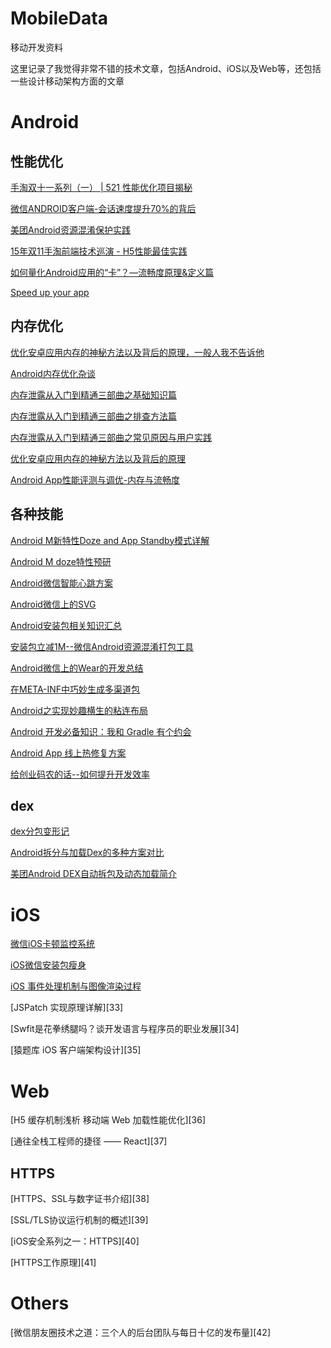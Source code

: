 # MobileData
移动开发资料

这里记录了我觉得非常不错的技术文章，包括Android、iOS以及Web等，还包括一些设计移动架构方面的文章

# Android

## 性能优化
[手淘双十一系列（一） | 521 性能优化项目揭秘][2]

[微信ANDROID客户端-会话速度提升70%的背后][3]

[美团Android资源混淆保护实践][4]

[15年双11手淘前端技术巡演 - H5性能最佳实践][5]

[如何量化Android应用的“卡”？—流畅度原理&定义篇][6]

[Speed up your app][7]


## 内存优化
[优化安卓应用内存的神秘方法以及背后的原理，一般人我不告诉他][8]

[Android内存优化杂谈][9]

[内存泄露从入门到精通三部曲之基础知识篇][10]

[内存泄露从入门到精通三部曲之排查方法篇][11]

[内存泄露从入门到精通三部曲之常见原因与用户实践][12]

[优化安卓应用内存的神秘方法以及背后的原理][13]

[Android App性能评测与调优-内存与流畅度][14]

## 各种技能
[Android M新特性Doze and App Standby模式详解][15]

[Android M doze特性预研][16]

[Android微信智能心跳方案][17]

[Android微信上的SVG][18]

[Android安装包相关知识汇总][19]

[安装包立减1M--微信Android资源混淆打包工具][20]

[Android微信上的Wear的开发总结][21]

[在META-INF中巧妙生成多渠道包][22]

[Android之实现妙趣横生的粘连布局][23]

[Android 开发必备知识：我和 Gradle 有个约会][24]

[Android App 线上热修复方案][25]

[给创业码农的话--如何提升开发效率][26]

## dex
[dex分包变形记][27]

[Android拆分与加载Dex的多种方案对比][28]

[美团Android DEX自动拆包及动态加载简介][29]


# iOS
[微信iOS卡顿监控系统][30]

[iOS微信安装包瘦身][31]

[iOS 事件处理机制与图像渲染过程][32]

[JSPatch 实现原理详解][33]

[Swfit是花拳绣腿吗？谈开发语言与程序员的职业发展][34]

[猿题库 iOS 客户端架构设计][35]

# Web
[H5 缓存机制浅析 移动端 Web 加载性能优化][36]

[通往全栈工程师的捷径 —— React][37]

## HTTPS
[HTTPS、SSL与数字证书介绍][38]

[SSL/TLS协议运行机制的概述][39]

[iOS安全系列之一：HTTPS][40]

[HTTPS工作原理][41]


# Others
[微信朋友圈技术之道：三个人的后台团队与每日十亿的发布量][42]


  [1]: http://bxbxbai.github.io/2015/09/29/why-a-team-should-write-a-blog/#%E5%9B%BD%E5%86%85%E5%A4%96%E7%9A%84%E6%8A%80%E6%9C%AF%E5%8D%9A%E5%AE%A2
  [2]: http://mp.weixin.qq.com/s?__biz=MzAxNDEwNjk5OQ==&mid=400742125&idx=1&sn=5e29f5a1b87933a0916d8bd20b60fc29&scene=1&srcid=1210i89Yc5tQxQIzmzgi1ueR&key=ac89cba618d2d97635d5d6a5f0b44820373f25549c6834d3756cb3a946967119b41aaebee25bff630f70d9b2e4f00b38&ascene=0&uin=MTgzODQwMzIw&devicetype=iMac%20MacBookPro12,1%20OSX%20OSX%2010.11.2%20build%2815C50%29&version=11020201&pass_ticket=jlfW/%2bH53LBN3fmyiO8ooDFqBsyEzApBEnLbRPa0Ays=
  [3]: https://mp.weixin.qq.com/s?__biz=MzAwNDY1ODY2OQ==&mid=207548094&idx=1&sn=1a277620bc28349368b68ed98fbefebe&scene=1&srcid=1210DFbueej5ozLfEwamCHK2&key=ac89cba618d2d9763cd6ecd6e8642efa33ae1d77ce0c946e74ba294da6fe1a238001ffaf433fe5b042f57df02de27ef2&ascene=0&uin=MTgzODQwMzIw&devicetype=iMac%20MacBookPro12,1%20OSX%20OSX%2010.11.2%20build%2815C50%29&version=11020201&pass_ticket=jlfW/%2bH53LBN3fmyiO8ooDFqBsyEzApBEnLbRPa0Ays=
  [4]: http://tech.meituan.com/mt-android-resource-obfuscation.html
  [5]: https://github.com/amfe/article/issues/21
  [6]: http://bugly.qq.com/blog/?p=166
  [7]: http://blog.udinic.com/2015/09/15/speed-up-your-app
  [8]: http://mp.weixin.qq.com/s?__biz=MzA3NTYzODYzMg==&mid=212495002&idx=1&sn=711b7c4ea863e77972f6b1be943a4133&scene=1&srcid=1217cEmbhcyv8TZZ8pquwwLN&key=ac89cba618d2d976be7f4f1ba7f6ec4bfc1bd6306d26e7035ea711b978c25ede963800a52003dedbd9e6398c0aee3961&ascene=0&uin=MTgzODQwMzIw&devicetype=iMac%20MacBookPro12,1%20OSX%20OSX%2010.11.2%20build%2815C50%29&version=11020201&pass_ticket=BdS0qvrt0qzsfG07jyxpdexmX6SHn%2bvS1Vqg3NHbRnU=
  [9]: https://mp.weixin.qq.com/s?__biz=MzAwNDY1ODY2OQ==&mid=400656149&idx=1&sn=122b4f4965fafebf78ec0b4fce2ef62a&scene=0&key=ac89cba618d2d976c193c23ee1a68af9c3f96a8027a5b1e1690e12f7b51d5de6fc3ab6a7acf624b9654dda484ebd74b0&ascene=0&uin=MTgzODQwMzIw&devicetype=iMac%20MacBookPro12,1%20OSX%20OSX%2010.11.2%20build%2815C50%29&version=11020201&pass_ticket=HOP0vPcyp4LdnRxQaZ2f/oUWWW5A%2bZSegRiHAddj/EE=
  [10]: http://mp.weixin.qq.com/s?__biz=MzA3NTYzODYzMg==&mid=400674207&idx=1&sn=a9580ca0dffc62a6d7dbb8fd3d7a2ef1&scene=1&srcid=1217BQbbUyktpWfCu5NT2YNe&key=ac89cba618d2d97672f0c454128c2cebf3250690f655c936142ffb6742cfaf707d977816979a9e987f945035d253529d&ascene=0&uin=MTgzODQwMzIw&devicetype=iMac%20MacBookPro12,1%20OSX%20OSX%2010.11.2%20build%2815C50%29&version=11020201&pass_ticket=BdS0qvrt0qzsfG07jyxpdexmX6SHn%2bvS1Vqg3NHbRnU=
  [11]: http://mp.weixin.qq.com/s?__biz=MzA3NTYzODYzMg==&mid=400891536&idx=1&sn=0b6c629b0abe4a359d6552cd244c0c0c&scene=1&srcid=1217NIfIcedKrnCgwaA1799n&key=ac89cba618d2d9769eeb8210ec6d18d79b61255e8075dbfea662fbc9ab8170b923eca16d96af0081950a76d99bcffe22&ascene=0&uin=MTgzODQwMzIw&devicetype=iMac%20MacBookPro12,1%20OSX%20OSX%2010.11.2%20build%2815C50%29&version=11020201&pass_ticket=BdS0qvrt0qzsfG07jyxpdexmX6SHn%2bvS1Vqg3NHbRnU=
  [12]: http://mp.weixin.qq.com/s?__biz=MzA3NTYzODYzMg==&mid=401107957&idx=2&sn=4b95bcfedd762b987ec57f60f80b1f94&scene=1&srcid=1217p4e9z1hvL6w84kovBdaf&key=ac89cba618d2d976c92caf601cf946aec06eceec5a0b2555e277f8ea183b634688b72dae995f10adfdd7a6f6013ca243&ascene=0&uin=MTgzODQwMzIw&devicetype=iMac%20MacBookPro12,1%20OSX%20OSX%2010.11.2%20build%2815C50%29&version=11020201&pass_ticket=BdS0qvrt0qzsfG07jyxpdexmX6SHn%2bvS1Vqg3NHbRnU=
  [13]: http://bugly.qq.com/blog/?p=621
  [14]: http://bugly.qq.com/blog/?p=249
  [15]: http://mp.weixin.qq.com/s?__biz=MzI1MTA1MzM2Nw==&mid=400185947&idx=1&sn=a591b76d2c9a085791fd4f12a5b31738&scene=1&srcid=1210XM1wc1We65HXymUcjgw3&key=ac89cba618d2d976c849660b0eed43382e1e17612bc080445e65ce3ffa34f6a7818ed58057072081ebd7950e5fe64c91&ascene=0&uin=MTgzODQwMzIw&devicetype=iMac%20MacBookPro12,1%20OSX%20OSX%2010.11.2%20build%2815C50%29&version=11020201&pass_ticket=jlfW/%2bH53LBN3fmyiO8ooDFqBsyEzApBEnLbRPa0Ays=
  [16]: https://mp.weixin.qq.com/s?__biz=MzAwNDY1ODY2OQ==&mid=207084007&idx=1&sn=f0d82cfee47b87fcec4f1f55989553e5&scene=1&srcid=12100EPWifwEy4rU29YT7FIA&key=ac89cba618d2d976c81e40fcba19cf96f7bacd6d351a905b9f1c69fc2c0233751fd362b8b83d5a1fa3eeba4df04b0501&ascene=0&uin=MTgzODQwMzIw&devicetype=iMac%20MacBookPro12,1%20OSX%20OSX%2010.11.2%20build%2815C50%29&version=11020201&pass_ticket=jlfW/%2bH53LBN3fmyiO8ooDFqBsyEzApBEnLbRPa0Ays=
  [17]: https://mp.weixin.qq.com/s?__biz=MzAwNDY1ODY2OQ==&mid=207243549&idx=1&sn=4ebe4beb8123f1b5ab58810ac8bc5994&scene=1&srcid=1210C8f19rmkaj6JSWNFAB55&key=ac89cba618d2d976f0158906a4469a40b506ec245f0bba07658136eb6acf9b91f19c3bffd1619753e91850e7c928b228&ascene=0&uin=MTgzODQwMzIw&devicetype=iMac%20MacBookPro12,1%20OSX%20OSX%2010.11.2%20build%2815C50%29&version=11020201&pass_ticket=jlfW/%2bH53LBN3fmyiO8ooDFqBsyEzApBEnLbRPa0Ays=
  [18]: https://mp.weixin.qq.com/s?__biz=MzAwNDY1ODY2OQ==&mid=207863967&idx=1&sn=3d7b07d528f38e9f812e8df7df1e3322&scene=1&srcid=12107i2e2ed4buuXJZoTRe24&key=ac89cba618d2d97621e375bd7bfab6398e3271431d705c1cd2e8fa5df9ab482d13616435affbf3f662ef398abfd5d144&ascene=0&uin=MTgzODQwMzIw&devicetype=iMac%20MacBookPro12,1%20OSX%20OSX%2010.11.2%20build%2815C50%29&version=11020201&pass_ticket=jlfW/%2bH53LBN3fmyiO8ooDFqBsyEzApBEnLbRPa0Ays=
  [19]: https://mp.weixin.qq.com/s?__biz=MzAwNDY1ODY2OQ==&mid=208008519&idx=1&sn=278b7793699a654b51588319b15b3013&scene=1&srcid=1210Y8RGhxYRlrm0cfNVrLpU&key=ac89cba618d2d976ff543a81aa1679244c4d8139db38bb7553e425f28c38e56af6c36f98afb3317cdd68d9c358c37ff6&ascene=0&uin=MTgzODQwMzIw&devicetype=iMac%20MacBookPro12,1%20OSX%20OSX%2010.11.2%20build%2815C50%29&version=11020201&pass_ticket=jlfW/%2bH53LBN3fmyiO8ooDFqBsyEzApBEnLbRPa0Ays=
  [20]: https://mp.weixin.qq.com/s?__biz=MzAwNDY1ODY2OQ==&mid=208135658&idx=1&sn=ac9bd6b4927e9e82f9fa14e396183a8f&scene=1&srcid=1210MUHH3Iq7hk5LAphrzlkk&key=ac89cba618d2d976e10722b0fc667d753e70f4dbe13c52087d6b41746c81ad9ebbc64610b73b1ea92547b56a130e621f&ascene=0&uin=MTgzODQwMzIw&devicetype=iMac%20MacBookPro12,1%20OSX%20OSX%2010.11.2%20build%2815C50%29&version=11020201&pass_ticket=jlfW/%2bH53LBN3fmyiO8ooDFqBsyEzApBEnLbRPa0Ays=
  [21]: https://mp.weixin.qq.com/s?__biz=MzAwNDY1ODY2OQ==&mid=400334644&idx=1&sn=4c62ccd510146b783735206d952e253b&scene=1&srcid=1210UCcuFehQwUBoImuyxoM2&key=ac89cba618d2d976e52875aea80348ea50082040c83c0b3c084df90f1cfd0cf4d1892e475f08b3ee23a0aa308f1e134c&ascene=0&uin=MTgzODQwMzIw&devicetype=iMac%20MacBookPro12,1%20OSX%20OSX%2010.11.2%20build%2815C50%29&version=11020201&pass_ticket=jlfW/%2bH53LBN3fmyiO8ooDFqBsyEzApBEnLbRPa0Ays=
  [22]: http://tech.meituan.com/mt-apk-packaging.html
  [23]: http://mp.weixin.qq.com/s?__biz=MzA3NTYzODYzMg==&mid=213436961&idx=1&sn=6d80f64b07b25cdf0504e3eb56a5ce62&scene=1&srcid=1217shVf5sFtqmHqZWDoIYAS&key=ac89cba618d2d9766409e36dc409950bb1e4225dca3d4a53dce7afc4f48f10e42e65997a9e6e0164bb21a01d4adbbf17&ascene=0&uin=MTgzODQwMzIw&devicetype=iMac%20MacBookPro12,1%20OSX%20OSX%2010.11.2%20build%2815C50%29&version=11020201&pass_ticket=BdS0qvrt0qzsfG07jyxpdexmX6SHn%2bvS1Vqg3NHbRnU=
  [24]: http://mp.weixin.qq.com/s?__biz=MzA3NTYzODYzMg==&mid=401572523&idx=1&sn=19504d41b81f82a5388ae4f95072aea5&scene=1&srcid=1217ibSZnv6voAMt9lKPmjdj&key=ac89cba618d2d97667fdc0e4e34352b3348f42b9747bae33dd1d940179c01611854c8b846b7b5c8be1d242890d567ba2&ascene=0&uin=MTgzODQwMzIw&devicetype=iMac%20MacBookPro12,1%20OSX%20OSX%2010.11.2%20build%2815C50%29&version=11020201&pass_ticket=BdS0qvrt0qzsfG07jyxpdexmX6SHn%2bvS1Vqg3NHbRnU=
  [25]: http://mp.weixin.qq.com/s?__biz=MzA3Mjk1MjA4Nw==&mid=400390453&idx=1&sn=ad5e93193f46ba1bdccafda26508d702#rd
  [26]: https://mp.weixin.qq.com/s?__biz=MzAwNDY1ODY2OQ==&mid=400785752&idx=1&sn=e1c166e7fad0892811c9ca9bca6d1540&scene=1&srcid=1231iCdTE7t8fxXgBenypsW6&key=41ecb04b05111003111758ae5d7d889525bba61515a367a053e000fd184a9bb4a7676570b42027adeccb6c5b748d8c5b&ascene=0&uin=MTgzODQwMzIw&devicetype=iMac%20MacBookPro12,1%20OSX%20OSX%2010.11.2%20build%2815C50%29&version=11020201&pass_ticket=514xBJDPZouim%2bPbTecXpXwt9sAPOm0kpUdhF6mo7SA=
  [27]: http://mp.weixin.qq.com/s?__biz=MzA3NTYzODYzMg==&mid=401345907&idx=1&sn=debdddf25950aaaa10f575472629b557&scene=1&srcid=1217iShVUui87Uk5BIYGy6fG&key=ac89cba618d2d97625d6788f413ab774c2c50a90757f987f26c287312b19e9a10035a8764c9ddd1ec97530fac0a83b38&ascene=0&uin=MTgzODQwMzIw&devicetype=iMac%20MacBookPro12,1%20OSX%20OSX%2010.11.2%20build%2815C50%29&version=11020201&pass_ticket=BdS0qvrt0qzsfG07jyxpdexmX6SHn%2bvS1Vqg3NHbRnU=
  [28]: https://mp.weixin.qq.com/s?__biz=MzAwNDY1ODY2OQ==&mid=207151651&idx=1&sn=9eab282711f4eb2b4daf2fbae5a5ca9a&scene=1&srcid=1210JoPwwq3EKcykIhlHHsGF&key=ac89cba618d2d9762909b53b58784512a54811029e16d68ebfb1ccb236ebb2df997f67dd088d0f8912881e61a8262a94&ascene=0&uin=MTgzODQwMzIw&devicetype=iMac%20MacBookPro12,1%20OSX%20OSX%2010.11.2%20build%2815C50%29&version=11020201&pass_ticket=jlfW/%2bH53LBN3fmyiO8ooDFqBsyEzApBEnLbRPa0Ays=
  [29]: http://tech.meituan.com/mt-android-auto-split-dex.html
  [30]: https://mp.weixin.qq.com/s?__biz=MzAwNDY1ODY2OQ==&mid=207890859&idx=1&sn=e98dd604cdb854e7a5808d2072c29162&scene=1&srcid=1210P4qmQ7BQOqSnzGgIsjht&key=ac89cba618d2d976a9178848171b992b2fe107fd63d3d32bc293624f46b2f2761571f33985f7445cb49fd60d14e1ed9f&ascene=0&uin=MTgzODQwMzIw&devicetype=iMac%20MacBookPro12,1%20OSX%20OSX%2010.11.2%20build%2815C50%29&version=11020201&pass_ticket=jlfW/%2bH53LBN3fmyiO8ooDFqBsyEzApBEnLbRPa0Ays=
  [31]: https://mp.weixin.qq.com/s?__biz=MzAwNDY1ODY2OQ==&mid=207986417&idx=1&sn=77ea7d8e4f8ab7b59111e78c86ccfe66&scene=1&srcid=1210PRA7YpT1UE2Zx3gWOlOP&key=ac89cba618d2d976e52d029e98e5200bc8840174e57f6160fd10fc84962cc3643ea47e2c54761a9ba64176f952b8a8d0&ascene=0&uin=MTgzODQwMzIw&devicetype=iMac%20MacBookPro12,1%20OSX%20OSX%2010.11.2%20build%2815C50%29&version=11020201&pass_ticket=jlfW/%2bH53LBN3fmyiO8ooDFqBsyEzApBEnLbRPa0Ays=
  [32]: https://mp.weixin.qq.com/s?__biz=MzAwNDY1ODY2OQ==&mid=400417748&idx=1&sn=0c5f6747dd192c5a0eea32bb4650c160&scene=1&srcid=1210d568SlJYtbPrFpFp68k1&key=ac89cba618d2d976480999da7298fd44c4901b391c06
